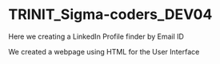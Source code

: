 # TRINIT_Sigma-coders_DEV04
Here we creating a LinkedIn Profile finder by Email ID

We created a webpage using HTML for the User Interface
